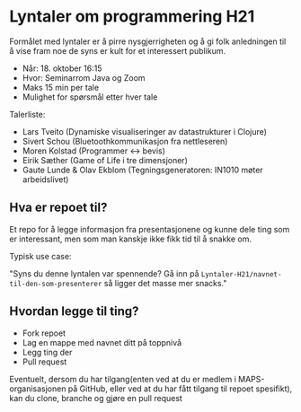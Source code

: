 # Lyntaler om programmering H21

Formålet med lyntaler er å pirre nysgjerrigheten og å gi folk anledningen til å vise fram noe de syns er kult for et interessert publikum.

- Når: 18. oktober 16:15
- Hvor: Seminarrom Java og Zoom
- Maks 15 min per tale
- Mulighet for spørsmål etter hver tale

Talerliste:

- Lars Tveito (Dynamiske visualiseringer av datastrukturer i Clojure)
- Sivert Schou (Bluetoothkommunikasjon fra nettleseren)
- Moren Kolstad (Programmer <-> bevis)
- Eirik Sæther (Game of Life i tre dimensjoner)
- Gaute Lunde & Olav Ekblom (Tegningsgeneratoren: IN1010 møter arbeidslivet)


## Hva er repoet til?

Et repo for å legge informasjon fra presentasjonene og kunne dele ting som er interessant, men som man kanskje ikke fikk tid til å snakke om.

Typisk use case:

"Syns du denne lyntalen var spennende? Gå inn på `Lyntaler-H21/navnet-til-den-som-presenterer` så ligger det masse mer snacks."

## Hvordan legge til ting?

- Fork repoet
- Lag en mappe med navnet ditt på toppnivå
- Legg ting der
- Pull request

Eventuelt, dersom du har tilgang(enten ved at du er medlem i MAPS-organisasjonen på GitHub, eller ved at du har fått tilgang til repoet spesifikt), kan du clone, branche og gjøre en pull request
